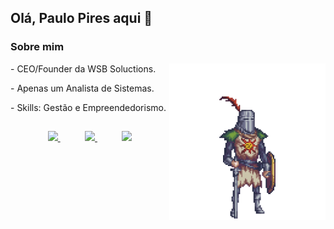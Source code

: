 ## Olá, Paulo Pires aqui 👋

### Sobre mim
<div style="display: inline_block"  >
    <img align="right" width="250" height="250" src="solaire.gif?raw=true" />
    <p> - CEO/Founder da WSB Soluctions. </p>
    <p> - Apenas um Analista de Sistemas. </p>
    <p> - Skills: Gestão e Empreendedorismo. </p>
</div>

##
    
<p align="center">
    <a href="https://github.com/paulovgtp">
        <img  src="https://img.shields.io/badge/github-%23100000.svg?&style=for-the-badge&logo=github&logoColor=white&link=mailto:https://github.com/teteusAraujo">
    </a>
    &nbsp;&nbsp;&nbsp;&nbsp;&nbsp;&nbsp;&nbsp;&nbsp;&nbsp;
    <a href="mailto:paulovgtp@gmail.com">
        <img src="https://img.shields.io/badge/gmail-D14836?&style=for-the-badge&logo=gmail&logoColor=white&link=mailto:mateusaraujo996@gmail.com">
    </a>
    &nbsp;&nbsp;&nbsp;&nbsp;&nbsp;&nbsp;&nbsp;&nbsp;&nbsp;
    <a href="https://www.linkedin.com/in/paulo-pires-291823110/">
        <img src="https://img.shields.io/badge/linkedin-%230077B5.svg?&style=for-the-badge&logo=linkedin&logoColor=white&link=mailto:https://www.linkedin.com/in/mateusaraujobarros/">
    </a>
</p>
